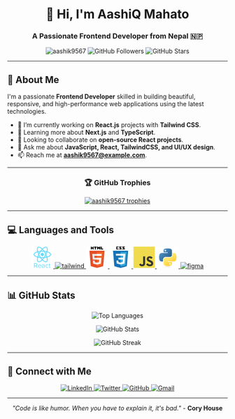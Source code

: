 <h1 align="center">👋 Hi, I'm AashiQ Mahato</h1>
<h3 align="center">A Passionate Frontend Developer from Nepal 🇳🇵</h3>

<p align="center">
  <img src="https://komarev.com/ghpvc/?username=aashik9567&label=Profile%20views&color=0e75b6&style=for-the-badge" alt="aashik9567" />
  <img src="https://img.shields.io/github/followers/aashik9567?label=Followers&style=for-the-badge" alt="GitHub Followers" />
  <img src="https://img.shields.io/github/stars/aashik9567?label=Stars&style=for-the-badge" alt="GitHub Stars" />
</p>

---

## 🚀 About Me

I'm a passionate **Frontend Developer** skilled in building beautiful, responsive, and high-performance web applications using the latest technologies.

- 🔭 I’m currently working on **React.js** projects with **Tailwind CSS**.
- 🌱 Learning more about **Next.js** and **TypeScript**.
- 👯 Looking to collaborate on **open-source React projects**.
- 💬 Ask me about **JavaScript, React, TailwindCSS, and UI/UX design**.
- 📫 Reach me at **aashik9567@example.com**.

---

<h3 align="center">🏆 GitHub Trophies</h3>
<p align="center">
  <a href="https://github.com/ryo-ma/github-profile-trophy">
    <img src="https://github-profile-trophy.vercel.app/?username=aashik9567&theme=algolia&no-bg=true&no-frame=true&column=7&margin-w=15&margin-h=15" alt="aashik9567 trophies" />
  </a>
</p>

---

## 💻 Languages and Tools

<p align="center">
  <a href="https://reactjs.org/" target="_blank" rel="noreferrer"> 
    <img src="https://raw.githubusercontent.com/devicons/devicon/master/icons/react/react-original-wordmark.svg" alt="react" width="50" height="50"/>
  </a> 
  <a href="https://tailwindcss.com/" target="_blank" rel="noreferrer"> 
    <img src="https://www.vectorlogo.zone/logos/tailwindcss/tailwindcss-icon.svg" alt="tailwind" width="50" height="50"/> 
  </a> 
  <a href="https://www.w3schools.com/html/" target="_blank" rel="noreferrer"> 
    <img src="https://raw.githubusercontent.com/devicons/devicon/master/icons/html5/html5-original-wordmark.svg" alt="html5" width="50" height="50"/>
  </a>
  <a href="https://www.w3schools.com/css/" target="_blank" rel="noreferrer"> 
    <img src="https://raw.githubusercontent.com/devicons/devicon/master/icons/css3/css3-original-wordmark.svg" alt="css3" width="50" height="50"/> 
  </a>
  <a href="https://developer.mozilla.org/en-US/docs/Web/JavaScript" target="_blank" rel="noreferrer"> 
    <img src="https://raw.githubusercontent.com/devicons/devicon/master/icons/javascript/javascript-original.svg" alt="javascript" width="50" height="50"/>
  </a>
  <a href="https://www.python.org" target="_blank" rel="noreferrer"> 
    <img src="https://raw.githubusercontent.com/devicons/devicon/master/icons/python/python-original.svg" alt="python" width="50" height="50"/>
  </a>
  <a href="https://www.figma.com/" target="_blank" rel="noreferrer"> 
    <img src="https://www.vectorlogo.zone/logos/figma/figma-icon.svg" alt="figma" width="50" height="50"/>
  </a>
</p>

---

## 📊 GitHub Stats

<p align="center">
  <img src="https://github-readme-stats.vercel.app/api/top-langs?username=aashik9567&show_icons=true&locale=en&layout=compact&theme=radical" alt="Top Languages" />
</p>

<p align="center">
  <img src="https://github-readme-stats.vercel.app/api?username=aashik9567&show_icons=true&locale=en&theme=radical" alt="GitHub Stats" />
</p>

<p align="center">
  <img src="https://github-readme-streak-stats.herokuapp.com/?user=aashik9567&theme=radical" alt="GitHub Streak" />
</p>

---

## 🔗 Connect with Me

<p align="center">
  <a href="[https://linkedin.com/in/your-profile](https://www.linkedin.com/in/aashiq-mahato-9a343b2b4/)" target="_blank">
    <img src="https://img.shields.io/badge/-LinkedIn-0e76a8?style=for-the-badge&logo=Linkedin&logoColor=white" alt="LinkedIn"/>
  </a>
  <a href="https://twitter.com/your-profile" target="_blank">
    <img src="https://img.shields.io/badge/-Twitter-1DA1F2?style=for-the-badge&logo=Twitter&logoColor=white" alt="Twitter"/>
  </a>
  <a href="https://github.com/aashik9567" target="_blank">
    <img src="https://img.shields.io/badge/-GitHub-333333?style=for-the-badge&logo=github&logoColor=white" alt="GitHub"/>
  </a>
  <a href="mailto:aashik9567@example.com" target="_blank">
    <img src="https://img.shields.io/badge/-Gmail-D14836?style=for-the-badge&logo=Gmail&logoColor=white" alt="Gmail"/>
  </a>
</p>

---

<p align="center">
  <i>"Code is like humor. When you have to explain it, it's bad."</i> - <b>Cory House</b>
</p>
